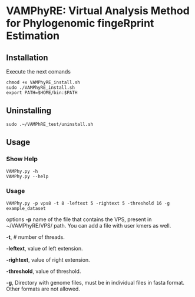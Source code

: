 # VAMPhyRE: Virtual Analysis Method for Phylogenomic fingeRprint Estimation
## Installation

Execute the next comands

```
chmod +x VAMPhyRE_install.sh
sudo ./VAMPhyRE_install.sh
export PATH=$HOME/bin:$PATH
```

## Uninstalling

```
sudo .~/VAMPhRE_test/uninstall.sh
```

## Usage
### Show Help

```
VAMPhy.py -h
VAMPhy.py --help
```

### Usage
```
VAMPhy.py -p vps8 -t 8 -leftext 5 -rightext 5 -threshold 16 -g example_dataset
```
options
**-p** name of the file that contains the VPS, present in ~/VAMPhyRE/VPS/ path. You can add a file with user kmers as well. 


**-t**, # number of threads.

**-leftext**, value of left extension.

**-rightext**, value of right extension.

**-threshold**, value of threshold.

**-g**, Directory with genome files, must be in individual files in fasta format. Other formats are not allowed.


